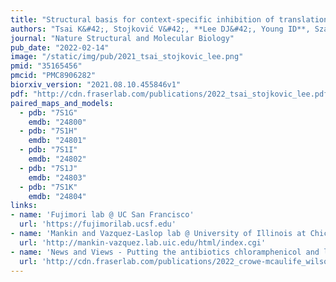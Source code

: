 ```yaml
---
title: "Structural basis for context-specific inhibition of translation by oxazolidinone antibiotics"
authors: "Tsai K&#42;, Stojković V&#42;, **Lee DJ&#42;, Young ID**, Szal T, Vazquez-Laslop N, Mankin AS, **Fraser JS**, Fujimori DG."
journal: "Nature Structural and Molecular Biology"
pub_date: "2022-02-14"
image: "/static/img/pub/2021_tsai_stojkovic_lee.png"
pmid: "35165456"
pmcid: "PMC8906282"
biorxiv_version: "2021.08.10.455846v1"
pdf: "http://cdn.fraserlab.com/publications/2022_tsai_stojkovic_lee.pdf"
paired_maps_and_models:
  - pdb: "7S1G"
    emdb: "24800"
  - pdb: "7S1H"
    emdb: "24801"
  - pdb: "7S1I"
    emdb: "24802"
  - pdb: "7S1J"
    emdb: "24803"
  - pdb: "7S1K"
    emdb: "24804"
links:
- name: 'Fujimori lab @ UC San Francisco'
  url: 'https://fujimorilab.ucsf.edu'
- name: 'Mankin and Vazquez-Laslop lab @ University of Illinois at Chicago'
  url: 'http://mankin-vazquez.lab.uic.edu/html/index.cgi'
- name: 'News and Views - Putting the antibiotics chloramphenicol and linezolid into context'
  url: 'http://cdn.fraserlab.com/publications/2022_crowe-mcaulife_wilson.pdf'
---
```

